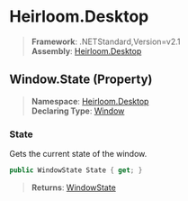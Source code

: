# Heirloom.Desktop

> **Framework**: .NETStandard,Version=v2.1  
> **Assembly**: [Heirloom.Desktop][0]

## Window.State (Property)

> **Namespace**: [Heirloom.Desktop][0]  
> **Declaring Type**: [Window][1]

### State

Gets the current state of the window.

```cs
public WindowState State { get; }
```

> **Returns**: [WindowState][2]

[0]: ../../../Heirloom.Desktop.md
[1]: ../Window.md
[2]: ../WindowState.md
